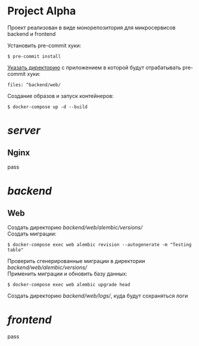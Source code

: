 # Project Alpha
Проект реализован в виде монорепозитория для микросервисов backend и frontend  

Установить pre-commit хуки:
```
$ pre-commit install
```
[Указать директорию](.pre-commit-config.yaml) с приложением в которой будут отрабатывать pre-commit хуки:  
```
files: ^backend/web/
```
Создание образов и запуск контейнеров:
```
$ docker-compose up -d --build
```

# *server*
## Nginx
pass

# *backend*
## Web
Создать директорию *backend/web/alembic/versions/*  
Cоздать миграции:
```
$ docker-compose exec web alembic revision --autogenerate -m "Testing table"
```
Проверить сгенерированные миграции в директории *backend/web/alembic/versions/*  
Применить миграции и обновить базу данных:
```
$ docker-compose exec web alembic upgrade head
```
Создать директорию *backend/web/logs/*, куда будут сохраняться логи  

# *frontend*
pass